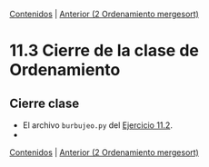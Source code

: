[Contenidos](../Contenidos.md) \| [Anterior (2 Ordenamiento mergesort)](02_Divide_and_Conquer.md)

# 11.3 Cierre de la clase de Ordenamiento

## Cierre clase


* El archivo `burbujeo.py` del [Ejercicio 11.2](../11_Ordenamiento/01_Ordenamiento_sencillo.md#ejercicio-112-burbujeo).
* 





[Contenidos](../Contenidos.md) \| [Anterior (2 Ordenamiento mergesort)](02_Divide_and_Conquer.md)

